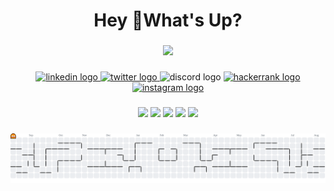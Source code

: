 <h1 align="center">Hey 👋What's Up?</h1>

###

<p align="center">
  <img src="https://skillicons.dev/icons?i=py,apple,cpp,c,rust,jetbrains,bash,neovim,octave,discord" height="60" />
</p>


###

<div align="center">
  <a href="https://www.linkedin.com/in/feby-syarief-al-a-raaf/" target="_blank">
    <img src="https://img.shields.io/static/v1?message=LinkedIn&logo=linkedin&label=&color=0077B5&logoColor=white&labelColor=&style=for-the-badge" height="25" alt="linkedin logo"  />
  </a>
  <a href="https://x.com/feby404" target="_blank">
    <img src="https://img.shields.io/static/v1?message=Twitter&logo=twitter&label=&color=1DA1F2&logoColor=white&labelColor=&style=for-the-badge" height="25" alt="twitter logo"  />
  </a>
  <img src="https://img.shields.io/static/v1?message=Discord&logo=discord&label=&color=7289DA&logoColor=white&labelColor=&style=for-the-badge" height="25" alt="discord logo"  />
  <a href="https://www.hackerrank.com/profile/feby_chess" target="_blank">
    <img src="https://img.shields.io/static/v1?message=HackerRank&logo=hackerrank&label=&color=2EC866&logoColor=white&labelColor=&style=for-the-badge" height="25" alt="hackerrank logo"  />
  </a>
  <a href="https://www.instagram.com/feby.404/" target="_blank">
    <img src="https://img.shields.io/static/v1?message=Instagram&logo=instagram&label=&color=E4405F&logoColor=white&labelColor=&style=for-the-badge" height="25" alt="instagram logo"  />
  </a>
</div>

###

<div align="center">
  <img src="https://github-readme-stats.vercel.app/api?username=itsFeby&show_icons=true&count_private=true&theme=tokyonight&hide_border=false" height="150" />
  <img src="https://github-readme-stats.vercel.app/api/top-langs/?username=itsFeby&layout=compact&theme=tokyonight&hide_border=false" height="150" />
  <img src="https://streak-stats.demolab.com?user=itsFeby&theme=tokyonight&hide_border=false&border_radius=5" height="150" />
  <img src="https://github-profile-trophy.vercel.app/?username=itsFeby&theme=tokyonight&margin-w=8&margin-h=8" height="150" />
  <img src="https://github-readme-activity-graph.vercel.app/graph?username=itsFeby&theme=tokyo-night&radius=16&area=true" height="300" />
</div>

###

<picture>
  <source media="(prefers-color-scheme: dark)" srcset="https://raw.githubusercontent.com/itsFeby/itsFeby/output/pacman-contribution-graph-dark.svg">
  <source media="(prefers-color-scheme: light)" srcset="https://raw.githubusercontent.com/itsFeby/itsFeby/output/pacman-contribution-graph.svg">
  <img alt="pacman contribution graph" src="https://raw.githubusercontent.com/itsFeby/itsFeby/output/pacman-contribution-graph.svg">
</picture>

###
